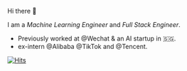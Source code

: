 Hi there 👋

I am a _Machine Learning Engineer_ and _Full Stack Engineer_.
- Previously worked at @Wechat & an AI startup in 🇸🇬.
- ex-intern @Alibaba @TikTok and @Tencent.

[![Hits](https://hits.seeyoufarm.com/api/count/incr/badge.svg?url=https%3A%2F%2Fgithub.com%2Fwzb3422%2Fhit-counter&count_bg=%2379C83D&title_bg=%23555555&icon=&icon_color=%23E7E7E7&title=hits&edge_flat=false)](https://hits.seeyoufarm.com)

